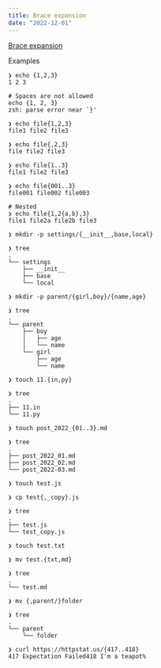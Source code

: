 ```yaml
---
title: Brace expansion
date: "2022-12-01"
---
```


[Brace expansion](<https://en.wikipedia.org/wiki/Bash_(Unix_shell)#Brace_expansion>)

<Tweet id="1594713484129931264" />

Examples

```shell
❯ echo {1,2,3}
1 2 3
```

```shell
# Spaces are not allowed
echo {1, 2, 3}
zsh: parse error near `}'
```

```shell
❯ echo file{1,2,3}
file1 file2 file3
```

```shell
❯ echo file{,2,3}
file file2 file3
```

```shell
❯ echo file{1..3}
file1 file2 file3
```

```shell
❯ echo file{001..3}
file001 file002 file003
```

```shell
# Nested
❯ echo file{1,2{a,b},3}
file1 file2a file2b file3
```

```shell
❯ mkdir -p settings/{__init__,base,local}

❯ tree
.
└── settings
    ├── __init__
    ├── base
    └── local
```

```shell
❯ mkdir -p parent/{girl,boy}/{name,age}

❯ tree
.
└── parent
    ├── boy
    │   ├── age
    │   └── name
    └── girl
        ├── age
        └── name
```

```shell
❯ touch 11.{in,py}

❯ tree
.
├── 11.in
└── 11.py
```

```shell
❯ touch post_2022_{01..3}.md

❯ tree
.
├── post_2022_01.md
├── post_2022_02.md
└── post_2022-03.md
```

```shell
❯ touch test.js

❯ cp test{,_copy}.js

❯ tree
.
├── test.js
└── test_copy.js
```

```shell
❯ touch test.txt

❯ mv test.{txt,md}

❯ tree
.
└── test.md
```

```shell
❯ mv {,parent/}folder

❯ tree
.
└── parent
    └── folder
```

```shell
❯ curl https://httpstat.us/{417..418}
417 Expectation Failed418 I'm a teapot%
```
